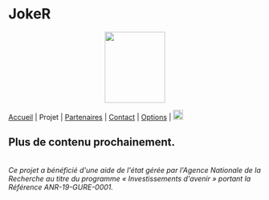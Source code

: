 # JokeR
<p align="center">
  <img src="Joker.png" width="120" height="142">
</p>

[Accueil](index) | Projet | [Partenaires](partenaires) | [Contact](contact) | [Options](options) | [<img src="drapeau EN.png" width="20">](https://motsmachines.github.io/joker/EN/project)
<br>

## Plus de contenu prochainement.

<br>*Ce projet a bénéficié d'une aide de l'état gérée par l'Agence Nationale de la Recherche au titre du programme « Investissements d'avenir » portant la Référence ANR-19-GURE-0001.*
